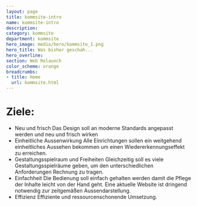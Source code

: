 ```yaml
---
layout: page
title: kommsite-intro
name: kommsite-intro
description: 
category: kommsite
department: kommsite
hero_image: media/hero/kommsite_1.png
hero_title: Was bisher geschah...
hero_overline: 
section: Web Relaunch
color_scheme: orange
breadcrumbs:
- title: Home
  url: kommsite.html
---
```


# Ziele:

- Neu und frisch
  Das Design soll an moderne Standards angepasst werden und neu und frisch wirken
- Einheitliche Aussenwirkung
  Alle Einrichtungen sollen ein weitgehend einheitliches Aussehen bekommen um einen Wiedererkennungseffekt zu erreichen. 
- Gestaltungsspielraum und Freiheiten
  Gleichzeitig soll es viele Gestaltungsspielräume geben, um den unterschiedlichen Anforderungen Rechnung zu tragen.
- Einfachheit
  Die Bedienung soll einfach gehalten werden damit die Pflege der Inhalte leicht von der Hand geht. Eine aktuelle Website ist dringend notwendig zur zeitgemäßen Aussendarstellung.
- Effizienz
  Effiziente und ressourcenschonende Umsetzung.
